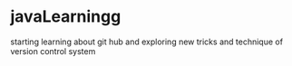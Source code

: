 # javaLearningg
starting learning about  git hub and exploring new tricks and technique of version control system
